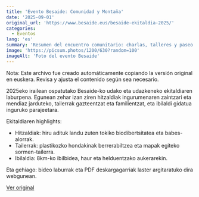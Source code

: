 ```yaml
---
title: 'Evento Besaide: Comunidad y Montaña'
date: '2025-09-01'
original_url: 'https://www.besaide.eus/besaide-ekitaldia-2025/'
categories:
  - Eventos
lang: 'es'
summary: 'Resumen del encuentro comunitario: charlas, talleres y paseo guiado.'
image: 'https://picsum.photos/1200/630?random=100'
imageAlt: 'Foto del evento Besaide'
---
```


Nota: Este archivo fue creado automáticamente copiando la versión original en euskera. Revisa y ajusta el contenido según sea necesario.

2025eko irailean ospatutako Besaide-ko udako eta udazkeneko ekitaldiaren laburpena. Egunean zehar izan ziren hitzaldiak ingurumenaren zaintzari eta mendiaz jarduteko, tailerrak gazteentzat eta familientzat, eta ibilaldi gidatua inguruko parajeetara.

Ekitaldiaren highlights:

- Hitzaldiak: hiru adituk landu zuten tokiko biodibertsitatea eta babes-alorrak.
- Tailerrak: plastikozko hondakinak berrerabiltzea eta mapak egiteko sormen-tailerra.
- Ibilaldia: 8km-ko ibilbidea, haur eta helduentzako aukerarekin.

Eta gehiago: bideo laburrak eta PDF deskargagarriak laster argitaratuko dira webgunean.

[Ver original]({{original_url}})

